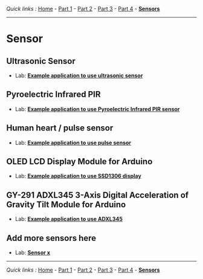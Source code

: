 *Quick links :*
[Home](/README.md) - [Part 1](../part1/README.md) - [Part 2](../part2/README.md) - [Part 3](../part3/README.md) - [Part 4](../part4/README.md) - [**Sensors**](../sensors/README.md)
***

# Sensor

## Ultrasonic Sensor

- Lab: [**Example application to use ultrasonic sensor**](ESP32S+Neopixel-LED+HC-SR04.md)

## Pyroelectric Infrared PIR

- Lab: [**Example application to use Pyroelectric Infrared PIR sensor**](ESP32S+Neopixel-LED+PIR.md)

## Human heart / pulse sensor

- Lab: [**Example application to use pulse sensor**](PULSE+RGB.md)

## OLED LCD Display Module for Arduino

- Lab: [**Example application to use SSD1306 display**](SSD1306_Display.md)

## GY-291 ADXL345 3-Axis Digital Acceleration of Gravity Tilt Module for Arduino

- Lab: [**Example application to use ADXL345**](GY-291_ADXL345_Gyroscope.md)

<!-- ## Whopper Sensor with ESP 32S

- Lab: [**Example application Whopper Sensor with ESP 32S**](ESP32S+Pulse+Neopixel-LED+Ultrasonic+DHT11+Display.md) -->

## Add more sensors here

- Lab: [**Sensor x**](SENSORx.md)

***
*Quick links :*
[Home](/README.md) - [Part 1](../part1/README.md) - [Part 2](../part2/README.md) - [Part 3](../part3/README.md) - [Part 4](../part4/README.md) - [**Sensors**](../sensors/README.md)
